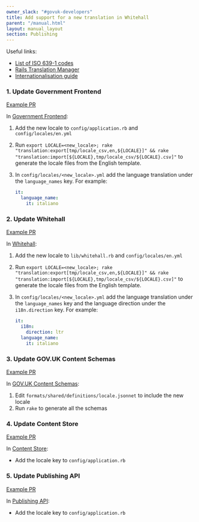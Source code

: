 ```yaml
---
owner_slack: "#govuk-developers"
title: Add support for a new translation in Whitehall
parent: "/manual.html"
layout: manual_layout
section: Publishing
---
```


Useful links:

- [List of ISO 639-1 codes](https://en.wikipedia.org/wiki/List_of_ISO_639-1_codes)
- [Rails Translation Manager](https://github.com/alphagov/rails_translation_manager)
- [Internationalisation guide](https://github.com/alphagov/whitehall/blob/master/docs/internationalisation_guide.md)

### 1. Update Government Frontend

[Example PR](https://github.com/alphagov/government-frontend/pull/1382)

In [Government Frontend](https://github.com/alphagov/government-frontend):

1. Add the new locale to `config/application.rb` and `config/locales/en.yml`
2. Run `export LOCALE=<new_locale>; rake "translation:export[tmp/locale_csv,en,${LOCALE}]" && rake "translation:import[${LOCALE},tmp/locale_csv/${LOCALE}.csv]"` to generate the locale files from the English template.
3. In `config/locales/<new_locale>.yml` add the language translation under the `language_names` key. For example:

   ```yaml
   it:
     language_name:
       it: italiano
   ```

### 2. Update Whitehall

[Example PR](https://github.com/alphagov/whitehall/pull/4861)

In [Whitehall](https://github.com/alphagov/whitehall):

1. Add the new locale to `lib/whitehall.rb` and `config/locales/en.yml`
2. Run `export LOCALE=<new_locale>; rake "translation:export[tmp/locale_csv,en,${LOCALE}]" && rake "translation:import[${LOCALE},tmp/locale_csv/${LOCALE}.csv]"` to generate the locale files from the English template.
3. In `config/locales/<new_locale>.yml` add the language translation under the `language_names` key and the language direction under the `i18n.direction` key. For example:

   ```yaml
   it:
     i18n:
       direction: ltr
     language_name:
       it: italiano
   ```

### 3. Update GOV.UK Content Schemas

[Example PR](https://github.com/alphagov/govuk-content-schemas/pull/906)

In [GOV.UK Content Schemas](https://github.com/alphagov/govuk-content-schemas):

1. Edit `formats/shared/definitions/locale.jsonnet` to include the new locale
2. Run `rake` to generate all the schemas

### 4. Update Content Store

[Example PR](https://github.com/alphagov/content-store/pull/580)

In [Content Store](https://github.com/alphagov/content-store):

- Add the locale key to `config/application.rb`

### 5. Update Publishing API

[Example PR](https://github.com/alphagov/publishing-api/pull/1524)

In [Publishing API](https://github.com/alphagov/publishing-api):

- Add the locale key to `config/application.rb`
